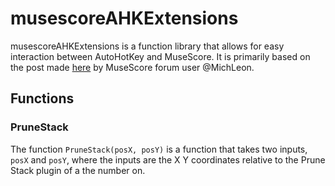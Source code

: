 # musescoreAHKExtensions

musescoreAHKExtensions is a function library that allows for easy interaction between AutoHotKey and MuseScore.  It is primarily based on the post made [here](https://musescore.org/en/node/303798) by MuseScore forum user @MichLeon.

## Functions
### PruneStack
The function `PruneStack(posX, posY)` is a function that takes two inputs, `posX` and `posY`, where the inputs are the X Y coordinates relative to the Prune Stack plugin of a the number on.
